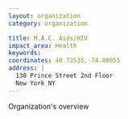```yaml
---
layout: organization
category: organization

title: M.A.C. Aids/HIV
impact_area: Health
keywords: 
coordinates: 40.72535,-74.00055
address: |
  130 Prince Street 2nd Floor
  New York NY 
---
```

Organization's overview
